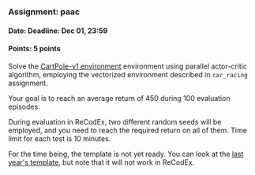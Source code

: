 ### Assignment: paac
#### Date: Deadline: Dec 01, 23:59
#### Points: 5 points

Solve the [CartPole-v1 environment](https://gym.openai.com/envs/CartPole-v1)
environment using parallel actor-critic algorithm, employing the vectorized
environment described in `car_racing` assignment.

Your goal is to reach an average return of 450 during 100 evaluation episodes.

During evaluation in ReCodEx, two different random seeds will be employed, and
you need to reach the required return on all of them. Time limit for each test
is 10 minutes.

For the time being, the template is not yet ready. You can look at the
[last year's template](https://github.com/ufal/npfl122/tree/past-1920/labs/08/paac.py),
but note that it will not work in ReCodEx.
